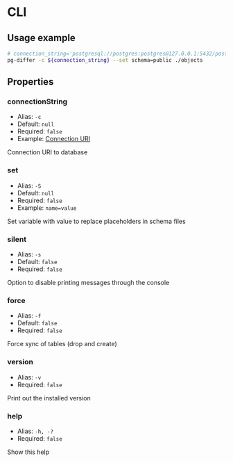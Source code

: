 # CLI

## Usage example

```bash
# connection_string='postgresql://postgres:postgres@127.0.0.1:5432/postgres'
pg-differ -c ${connection_string} --set schema=public ./objects
```

## Properties

### connectionString

- Alias: `-c`
- Default: `null`
- Required: `false`
- Example: [Connection URI](https://node-postgres.com/features/connecting#connection-uri)

Connection URI to database

### set

- Alias: `-S`
- Default: `null`
- Required: `false`
- Example: `name=value`

Set variable with value to replace placeholders in schema files

### silent

- Alias: `-s`
- Default: `false`
- Required: `false`

Option to disable printing messages through the console

### force

- Alias: `-f`
- Default: `false`
- Required: `false`

Force sync of tables (drop and create)

### version

- Alias: `-v`
- Required: `false`

Print out the installed version

### help

- Alias: `-h, -?`
- Required: `false`

Show this help
